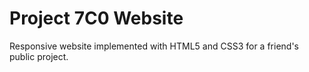 # Project 7C0 Website
Responsive website implemented with HTML5 and CSS3 for a friend's public project.
